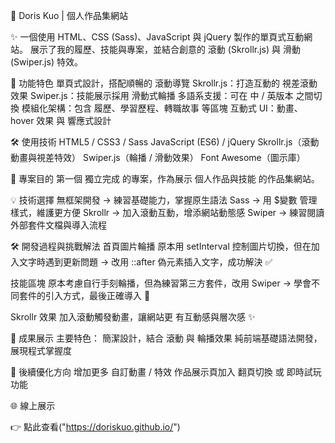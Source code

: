 🌟 Doris Kuo | 個人作品集網站

✨ 一個使用 HTML、CSS (Sass)、JavaScript 與 jQuery 製作的單頁式互動網站。
展示了我的履歷、技能與專案，並結合創意的 滾動 (Skrollr.js) 與 滑動 (Swiper.js) 特效。

🚀 功能特色
單頁式設計，搭配順暢的 滾動導覽
Skrollr.js：打造互動的 視差滾動效果
Swiper.js：技能展示採用 滑動式輪播
多語系支援：可在 中 / 英版本 之間切換
模組化架構：包含 履歷、學習歷程、轉職故事 等區塊
互動式 UI：動畫、hover 效果 與 響應式設計

🛠️ 使用技術
HTML5 / CSS3 / Sass
JavaScript (ES6) / jQuery
Skrollr.js（滾動動畫與視差特效）
Swiper.js（輪播 / 滑動效果）
Font Awesome（圖示庫）

🎯 專案目的
第一個 獨立完成 的專案，作為展示 個人作品與技能 的作品集網站。

💡 技術選擇
無框架開發 → 練習基礎能力，掌握原生語法
Sass → 用 $變數 管理樣式，維護更方便
Skrollr → 加入滾動互動，增添網站動態感
Swiper → 練習閱讀外部套件文檔與導入流程

🛠️ 開發過程與挑戰解法
首頁圖片輪播
原本用 setInterval 控制圖片切換，但在加入文字時遇到更新問題
→ 改用 ::after 偽元素插入文字，成功解決 ✅

技能區塊
原本考慮自行手刻輪播，但為練習第三方套件，改用 Swiper
→ 學會不同套件的引入方式，最後正確導入 🎉

Skrollr 效果
加入滾動觸發動畫，讓網站更 有互動感與層次感 ✨

📸 成果展示
主要特色：
簡潔設計，結合 滾動 與 輪播效果
純前端基礎語法開發，展現程式掌握度


🔮 後續優化方向
增加更多 自訂動畫 / 特效
作品展示頁加入 翻頁切換 或 即時試玩 功能

🌐 線上展示

👉 點此查看("https://doriskuo.github.io/")
